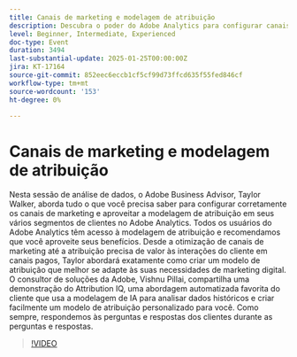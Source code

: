 ```yaml
---
title: Canais de marketing e modelagem de atribuição
description: Descubra o poder do Adobe Analytics para configurar canais de marketing e aproveitar a modelagem de atribuição com orientação de especialistas
level: Beginner, Intermediate, Experienced
doc-type: Event
duration: 3494
last-substantial-update: 2025-01-25T00:00:00Z
jira: KT-17164
source-git-commit: 852eec6eccb1cf5cf99d73ffcd635f55fed846cf
workflow-type: tm+mt
source-wordcount: '153'
ht-degree: 0%

---
```



# Canais de marketing e modelagem de atribuição

Nesta sessão de análise de dados, o Adobe Business Advisor, Taylor Walker, aborda tudo o que você precisa saber para configurar corretamente os canais de marketing e aproveitar a modelagem de atribuição em seus vários segmentos de clientes no Adobe Analytics. Todos os usuários do Adobe Analytics têm acesso à modelagem de atribuição e recomendamos que você aproveite seus benefícios. Desde a otimização de canais de marketing até a atribuição precisa de valor às interações do cliente em canais pagos, Taylor abordará exatamente como criar um modelo de atribuição que melhor se adapte às suas necessidades de marketing digital. O consultor de soluções da Adobe, Vishnu Pillai, compartilha uma demonstração do Attribution IQ, uma abordagem automatizada favorita do cliente que usa a modelagem de IA para analisar dados históricos e criar facilmente um modelo de atribuição personalizado para você. Como sempre, respondemos às perguntas e respostas dos clientes durante as perguntas e respostas.

>[!VIDEO](https://video.tv.adobe.com/v/3443020/?learn=on&enablevpops)

